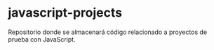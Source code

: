 # javascript-projects
Repositorio donde se almacenará código relacionado a proyectos de prueba con JavaScript.
